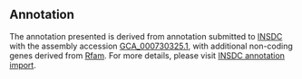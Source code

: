 

Annotation
----------

The annotation presented is derived from annotation submitted to
[INSDC](http://www.insdc.org) with the assembly accession
[GCA\_000730325.1](http://www.ebi.ac.uk/ena/data/view/GCA_000730325.1),
with additional non-coding genes derived from
[Rfam](http://rfam.xfam.org/). For more details, please visit [INSDC
annotation
import](http://ensemblgenomes.org/info/data/insdc_annotation).
